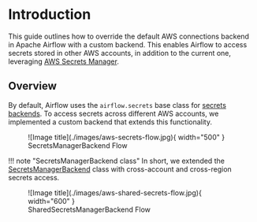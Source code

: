 # Introduction

This guide outlines how to override the default AWS connections backend in Apache Airflow with a custom backend.
This enables Airflow to access secrets stored in other AWS accounts, in addition to the current one,
leveraging [AWS Secrets Manager](https://aws.amazon.com/es/secrets-manager/).

## Overview

By default, Airflow uses the `airflow.secrets` base class
for [secrets backends](https://airflow.apache.org/docs/apache-airflow/stable/security/secrets/secrets-backend/index.html).
To access secrets across different AWS accounts, we implemented a custom backend that extends this functionality.

<figure markdown>
  ![Image title](./images/aws-secrets-flow.jpg){ width="500" }
  <figcaption>SecretsManagerBackend Flow</figcaption>
</figure>


!!! note "SecretsManagerBackend class"
    In short, we extended
    the [SecretsManagerBackend](https://airflow.apache.org/docs/apache-airflow-providers-amazon/stable/secrets-backends/aws-secrets-manager.html)
    class with cross-account and cross-region secrets access.

<figure markdown>
  ![Image title](./images/aws-shared-secrets-flow.jpg){ width="600" }
  <figcaption>SharedSecretsManagerBackend Flow</figcaption>
</figure>
